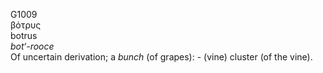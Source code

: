<body>
  <p>G1009<br>  βότρυς  <br> botrus  <br><i>bot‘-rooce </i><br>Of uncertain derivation; a <i>bunch</i> (of grapes): - (vine) cluster (of the vine).<br></p>
 </body>